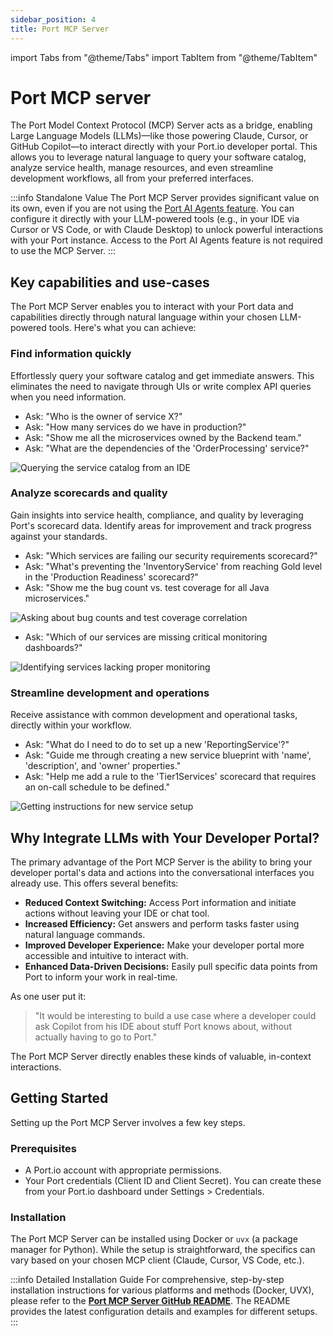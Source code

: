 ```yaml
---
sidebar_position: 4
title: Port MCP Server
---
```


import Tabs from "@theme/Tabs"
import TabItem from "@theme/TabItem"

# Port MCP server


The Port Model Context Protocol (MCP) Server acts as a bridge, enabling Large Language Models (LLMs)—like those powering Claude, Cursor, or GitHub Copilot—to interact directly with your Port.io developer portal. This allows you to leverage natural language to query your software catalog, analyze service health, manage resources, and even streamline development workflows, all from your preferred interfaces.

:::info Standalone Value
The Port MCP Server provides significant value on its own, even if you are not using the [Port AI Agents feature](/ai-agents/overview). You can configure it directly with your LLM-powered tools (e.g., in your IDE via Cursor or VS Code, or with Claude Desktop) to unlock powerful interactions with your Port instance. Access to the Port AI Agents feature is not required to use the MCP Server.
:::

## Key capabilities and use-cases

The Port MCP Server enables you to interact with your Port data and capabilities directly through natural language within your chosen LLM-powered tools. Here's what you can achieve:

### Find information quickly

Effortlessly query your software catalog and get immediate answers. This eliminates the need to navigate through UIs or write complex API queries when you need information.

*   Ask: "Who is the owner of service X?"
*   Ask: "How many services do we have in production?"
*   Ask: "Show me all the microservices owned by the Backend team."
*   Ask: "What are the dependencies of the 'OrderProcessing' service?"

![Querying the service catalog from an IDE](/img/ai-agents/MCPCopilotAskServices.png)

### Analyze scorecards and quality

Gain insights into service health, compliance, and quality by leveraging Port's scorecard data. Identify areas for improvement and track progress against your standards.

*   Ask: "Which services are failing our security requirements scorecard?"
*   Ask: "What's preventing the 'InventoryService' from reaching Gold level in the 'Production Readiness' scorecard?"
*   Ask: "Show me the bug count vs. test coverage for all Java microservices."

![Asking about bug counts and test coverage correlation](/img/ai-agents/MCPClaudeInsightsBugs.png)

*   Ask: "Which of our services are missing critical monitoring dashboards?"

![Identifying services lacking proper monitoring](/img/ai-agents/MCPClaudeMonitoringServices.png)

### Streamline development and operations

Receive assistance with common development and operational tasks, directly within your workflow.

*   Ask: "What do I need to do to set up a new 'ReportingService'?"
*   Ask: "Guide me through creating a new service blueprint with 'name', 'description', and 'owner' properties."
*   Ask: "Help me add a rule to the 'Tier1Services' scorecard that requires an on-call schedule to be defined."

![Getting instructions for new service setup](/img/ai-agents/MCPClaudeServiceSetup.png)

## Why Integrate LLMs with Your Developer Portal?

The primary advantage of the Port MCP Server is the ability to bring your developer portal's data and actions into the conversational interfaces you already use. This offers several benefits:

*   **Reduced Context Switching:** Access Port information and initiate actions without leaving your IDE or chat tool.
*   **Increased Efficiency:** Get answers and perform tasks faster using natural language commands.
*   **Improved Developer Experience:** Make your developer portal more accessible and intuitive to interact with.
*   **Enhanced Data-Driven Decisions:** Easily pull specific data points from Port to inform your work in real-time.

As one user put it:

> "It would be interesting to build a use case where a developer could ask Copilot from his IDE about stuff Port knows about, without actually having to go to Port."

The Port MCP Server directly enables these kinds of valuable, in-context interactions.

## Getting Started

Setting up the Port MCP Server involves a few key steps.

### Prerequisites

*   A Port.io account with appropriate permissions.
*   Your Port credentials (Client ID and Client Secret). You can create these from your Port.io dashboard under Settings > Credentials.

### Installation

The Port MCP Server can be installed using Docker or `uvx` (a package manager for Python). While the setup is straightforward, the specifics can vary based on your chosen MCP client (Claude, Cursor, VS Code, etc.).

:::info Detailed Installation Guide
For comprehensive, step-by-step installation instructions for various platforms and methods (Docker, UVX), please refer to the **[Port MCP Server GitHub README](https://github.com/port-labs/port-mcp-server)**.
The README provides the latest configuration details and examples for different setups.
:::